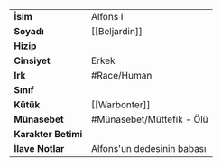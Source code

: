 |  |  |
  |---|---|
  | **İsim** | Alfons I|
  | **Soyadı** | [[Beljardin]]|
  | **Hizip** | |
  | **Cinsiyet** | Erkek|
  | **Irk** | #Race/Human|
  | **Sınıf** | |
  | **Kütük** | [[Warbonter]]|
  | **Münasebet** | #Münasebet/Müttefik - Ölü|
  | **Karakter Betimi** | |
  | **İlave Notlar** | Alfons'un dedesinin babası|
  